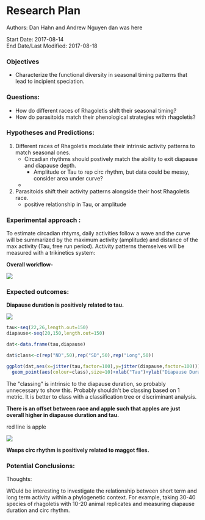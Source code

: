 # Research Plan    

Authors: Dan Hahn and Andrew Nguyen
dan was here

Start Date: 2017-08-14   
End Date/Last Modified: 2017-08-18   

### Objectives   

* Characterize the functional diversity in seasonal timing patterns that lead to incipient speciation.  

### Questions:  
* How do different races of Rhagoletis shift their seasonal timing? 
* How do parasitoids match their phenological strategies with rhagoletis? 

### Hypotheses and Predictions:    

1. Different races of Rhagoletis modulate their intrinsic activity patterns to match seasonal ones.   
	* Circadian rhythms should postively match the ability to exit diapause and diapause depth.   
		* Amplitude or Tau  to rep circ rhythm, but data could be messy, consider area under curve? 
	* 
2. Parasitoids shift their activity patterns alongside their host Rhagoletis race.   
	* positive relationship in Tau, or amplitude

### Experimental approach : 

To estimate circadian rhtyms, daily activities follow a wave and the curve will be summarized by the maximum activity (amplitude) and distance of the max activity (Tau, free run period).  Activity patterns themselves will be measured with a trikinetics system:  

**Overall workflow-**

![](https://user-images.githubusercontent.com/4654474/29463033-3ec15cd2-83ff-11e7-991d-98b375744f44.png)



### Expected outcomes:   

**Diapause duration is positively related to tau.**   

![](https://user-images.githubusercontent.com/4654474/29323325-88e42040-81ae-11e7-8c1e-872f227cef13.png)
 
```R
tau<-seq(22,26,length.out=150)
diapause<-seq(20,150,length.out=150)

dat<-data.frame(tau,diapause)

dat$class<-c(rep("ND",50),rep("SD",50),rep("Long",50))

ggplot(dat,aes(x=jitter(tau,factor=100),y=jitter(diapause,factor=100)))+
  geom_point(aes(colour=class),size=10)+xlab("Tau")+ylab("Diapause Duration")+stat_smooth(method="lm",group=1,se=FALSE,colour="black")

```

The "classing" is intrinsic to the diapause duration, so probably unnecessary to show this. Probably shouldn't be classing based on 1 metric. It is better to class with a classification tree or discriminant analysis. 

**There is an offset between race and apple such that apples are just overall higher in diapause duration and tau.** 

red line is apple 

![](https://user-images.githubusercontent.com/4654474/29323684-a1ac20f4-81af-11e7-959e-b91af5250053.png)

**Wasps circ rhythm is positively related to maggot flies.**    

### Potential Conclusions:    



Thoughts: 

WOuld be interesting to investigate the relationship between short term and long term activity within a phylogenetic context. For example, taking 30-40 species of rhagoletis with 10-20 animal replicates and measuring diapause duration and circ rhythm.  


